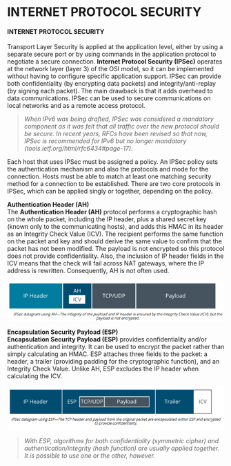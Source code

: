 # INTERNET PROTOCOL SECURITY

#### INTERNET PROTOCOL SECURITY

Transport Layer Security is applied at the application level, either by using a separate secure port or by using commands in the application protocol to negotiate a secure connection. **Internet Protocol Security (IPSec)** operates at the network layer (layer 3) of the OSI model, so it can be implemented without having to configure specific application support. IPSec can provide both confidentiality (by encrypting data packets) and integrity/anti-replay (by signing each packet). The main drawback is that it adds overhead to data communications. IPSec can be used to secure communications on local networks and as a remote access protocol.

> _When IPv6 was being drafted, IPSec was considered a mandatory component as it was felt that all traffic over the new protocol should be secure. In recent years, RFCs have been revised so that now, IPSec is recommended for IPv6 but no longer mandatory (tools.ietf.org/html/rfc6434#page-17)._

Each host that uses IPSec must be assigned a policy. An IPSec policy sets the authentication mechanism and also the protocols and mode for the connection. Hosts must be able to match at least one matching security method for a connection to be established. There are two core protocols in IPSec, which can be applied singly or together, depending on the policy.

**Authentication Header (AH)**  
The **Authentication Header (AH)** protocol performs a cryptographic hash on the whole packet, including the IP header, plus a shared secret key (known only to the communicating hosts), and adds this HMAC in its header as an Integrity Check Value (ICV). The recipient performs the same function on the packet and key and should derive the same value to confirm that the packet has not been modified. The payload is not encrypted so this protocol does not provide confidentiality. Also, the inclusion of IP header fields in the ICV means that the check will fail across NAT gateways, where the IP address is rewritten. Consequently, AH is not often used.

![](./img/AH.png)

**Encapsulation Security Payload (ESP)**  
**Encapsulation Security Payload (ESP)** provides confidentiality and/or authentication and integrity. It can be used to encrypt the packet rather than simply calculating an HMAC. ESP attaches three fields to the packet: a header, a trailer (providing padding for the cryptographic function), and an Integrity Check Value. Unlike AH, ESP excludes the IP header when calculating the ICV.

![](./img/ESP.png)

> _With ESP, algorithms for both confidentiality (symmetric cipher) and authentication/integrity (hash function) are usually applied together. It is possible to use one or the other, however._